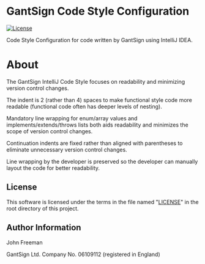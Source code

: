 # GantSign Code Style Configuration

[![License](https://img.shields.io/badge/license-MIT-blue.svg)](https://raw.githubusercontent.com/gantsign/code-style-intellij/master/LICENSE)

Code Style Configuration for code written by GantSign using IntelliJ IDEA.

# About

The GantSign IntelliJ Code Style focuses on readability and minimizing version
control changes.

The indent is 2 (rather than 4) spaces to make functional style code more
readable (functional code often has deeper levels of nesting).

Mandatory line wrapping for enum/array values and implements/extends/throws
lists both aids readability and minimizes the scope of version control changes.

Continuation indents are fixed rather than aligned with parentheses to eliminate
unnecessary version control changes.

Line wrapping by the developer is preserved so the developer can manually layout
the code for better readability.

## License

This software is licensed under the terms in the file named "[LICENSE](LICENSE)"
in the root directory of this project.

## Author Information

John Freeman

GantSign Ltd.
Company No. 06109112 (registered in England)
